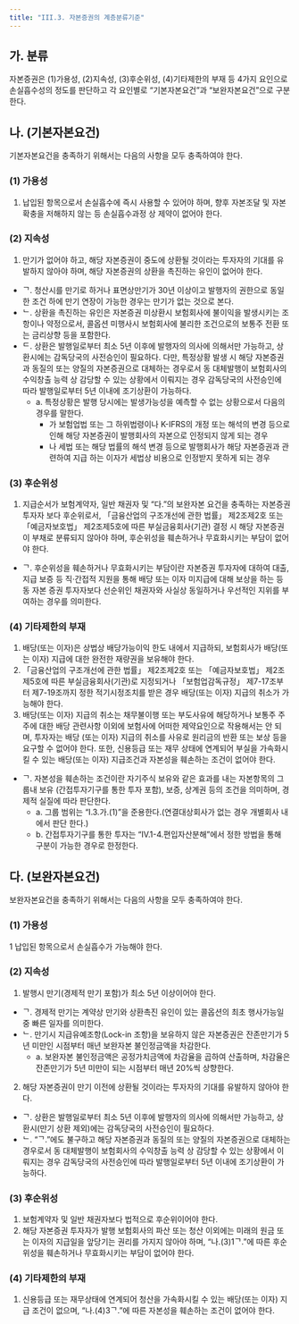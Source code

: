 ```yaml
---
title: "III.3. 자본증권의 계층분류기준"
---
```


## 가. 분류
자본증권은 (1)가용성, (2)지속성, (3)후순위성, (4)기타제한의 부재 등 4가지 요인으로 손실흡수성의 정도를 판단하고 각 요인별로 “기본자본요건”과 “보완자본요건”으로 구분 한다.

## 나. (기본자본요건)
기본자본요건을 충족하기 위해서는 다음의 사항을 모두 충족하여야 한다.
### (1) 가용성
1. 납입된 항목으로서 손실흡수에 즉시 사용할 수 있어야 하며, 향후 자본조달 및 자본확충을 저해하지 않는 등 손실흡수과정 상 제약이 없어야 한다.

### (2) 지속성
1. 만기가 없어야 하고, 해당 자본증권이 중도에 상환될 것이라는 투자자의 기대를 유발하지 않아야 하며, 해당 자본증권의 상환을 촉진하는 유인이 없어야 한다.
- ᄀ. 청산시를 만기로 하거나 표면상만기가 30년 이상이고 발행자의 권한으로 동일한 조건 하에 만기 연장이 가능한 경우는 만기가 없는 것으로 본다.
- ᄂ. 상환을 촉진하는 유인은 자본증권 미상환시 보험회사에 불이익을 발생시키는 조항이나 약정으로서, 콜옵션 미행사시 보험회사에 불리한 조건으로의 보통주 전환 또는 금리상향 등을 포함한다.
- ᄃ. 상환은 발행일로부터 최소 5년 이후에 발행자의 의사에 의해서만 가능하고, 상환시에는 감독당국의 사전승인이 필요하다. 다만, 특정상황 발생 시 해당 자본증권과 동질의 또는 양질의 자본증권으로 대체하는 경우로서 동 대체발행이 보험회사의 수익창출 능력 상 감당할 수 있는 상황에서 이뤄지는 경우 감독당국의 사전승인에 따라 발행일로부터 5년 이내에 조기상환이 가능하다.
  - a. 특정상황은 발행 당시에는 발생가능성을 예측할 수 없는 상황으로서 다음의 경우를 말한다.
    - 가 보험업법 또는 그 하위법령이나 K-IFRS의 개정 또는 해석의 변경 등으로 인해 해당 자본증권이 발행회사의 자본으로 인정되지 않게 되는 경우
    - 나 세법 또는 해당 법률의 해석 변경 등으로 발행회사가 해당 자본증권과 관련하여 지급 하는 이자가 세법상 비용으로 인정받지 못하게 되는 경우

### (3) 후순위성
1. 지급순서가 보험계약자, 일반 채권자 및 “다.”의 보완자본 요건을 충족하는 자본증권 투자자 보다 후순위로서, 「금융산업의 구조개선에 관한 법률」 제2조제2호 또는 「예금자보호법」 제2조제5호에 따른 부실금융회사(기관) 결정 시 해당 자본증권이 부채로 분류되지 않아야 하며, 후순위성을 훼손하거나 무효화시키는 부담이 없어야 한다.
- ᄀ. 후순위성을 훼손하거나 무효화시키는 부담이란 자본증권 투자자에 대하여 대출, 지급 보증 등 직·간접적 지원을 통해 배당 또는 이자 미지급에 대해 보상을 하는 등 동 자본 증권 투자자보다 선순위인 채권자와 사실상 동일하거나 우선적인 지위를 부여하는 경우를 의미한다.

### (4) 기타제한의 부재
1. 배당(또는 이자)은 상법상 배당가능이익 한도 내에서 지급하되, 보험회사가 배당(또는 이자) 지급에 대한 완전한 재량권을 보유해야 한다.
2. 「금융산업의 구조개선에 관한 법률」 제2조제2호 또는 「예금자보호법」 제2조제5호에 따른 부실금융회사(기관)로 지정되거나 「보험업감독규정」 제7-17조부터 제7-19조까지 정한 적기시정조치를 받은 경우 배당(또는 이자) 지급의 취소가 가능해야 한다.
3. 배당(또는 이자) 지급의 취소는 채무불이행 또는 부도사유에 해당하거나 보통주 주주에 대한 배당 관련사항 이외에 보험사에 어떠한 제약요인으로 작용해서는 안 되며, 투자자는 배당 (또는 이자) 지급의 취소를 사유로 원리금의 반환 또는 보상 등을 요구할 수 없어야 한다. 또한, 신용등급 또는 재무 상태에 연계되어 부실을 가속화시킬 수 있는 배당(또는 이자) 지급조건과 자본성을 훼손하는 조건이 없어야 한다.
- ᄀ. 자본성을 훼손하는 조건이란 자기주식 보유와 같은 효과를 내는 자본항목의 그룹내 보유 (간접투자기구를 통한 투자 포함), 보증, 상계권 등의 조건을 의미하며, 경제적 실질에 따라 판단한다.
  - a. 그룹 범위는 “I.3.가.(1)”을 준용한다.(연결대상회사가 없는 경우 개별회사 내에서 판단 한다.)
  - b. 간접투자기구를 통한 투자는 “IV.1-4.편입자산분해”에서 정한 방법을 통해 구분이 가능한 경우로 한정한다.

## 다. (보완자본요건)
보완자본요건을 충족하기 위해서는 다음의 사항을 모두 충족하여야 한다.
### (1) 가용성
1 납입된 항목으로서 손실흡수가 가능해야 한다.

### (2) 지속성
1. 발행시 만기(경제적 만기 포함)가 최소 5년 이상이어야 한다.
- ᄀ. 경제적 만기는 계약상 만기와 상환촉진 유인이 있는 콜옵션의 최초 행사가능일 중 빠른 일자를 의미한다.
- ᄂ. 만기시 지급유예조항(Lock-in 조항)을 보유하지 않은 자본증권은 잔존만기가 5년 미만인 시점부터 매년 보완자본 불인정금액을 차감한다.
  - a. 보완자본 불인정금액은 공정가치금액에 차감율을 곱하여 산출하며, 차감율은 잔존만기가 5년 미만이 되는 시점부터 매년 20%씩 상향한다.
2. 해당 자본증권이 만기 이전에 상환될 것이라는 투자자의 기대를 유발하지 않아야 한다.
- ᄀ. 상환은 발행일로부터 최소 5년 이후에 발행자의 의사에 의해서만 가능하고, 상환시(만기 상환 제외)에는 감독당국의 사전승인이 필요하다.
- ᄂ. “ᄀ.”에도 불구하고 해당 자본증권과 동질의 또는 양질의 자본증권으로 대체하는 경우로서 동 대체발행이 보험회사의 수익창출 능력 상 감당할 수 있는 상황에서 이뤄지는 경우 감독당국의 사전승인에 따라 발행일로부터 5년 이내에 조기상환이 가능하다.

### (3) 후순위성
1. 보험계약자 및 일반 채권자보다 법적으로 후순위이어야 한다.
2. 해당 자본증권 투자자가 발행 보험회사의 파산 또는 청산 이외에는 미래의 원금 또는 이자의 지급일을 앞당기는 권리를 가지지 않아야 하며, “나.(3)1ᄀ.”에 따른 후순위성을 훼손하거나 무효화시키는 부담이 없어야 한다.

### (4) 기타제한의 부재
1. 신용등급 또는 재무상태에 연계되어 청산을 가속화시킬 수 있는 배당(또는 이자) 지급 조건이 없으며, “나.(4)3ᄀ.”에 따른 자본성을 훼손하는 조건이 없어야 한다.
